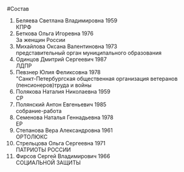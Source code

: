 #Состав
1. Беляева Светлана Владимировна 1959   
    КПРФ
2. Беткова Ольга Игоревна 1976   
    За женщин России
3. Михайлова Оксана Валентиновна 1973   
    представительный орган муниципального образования
4. Одинцов Дмитрий Сергеевич 1987   
    ЛДПР
5. Певзнер Юлия Феликсовна 1978   
    "Санкт-Петербургская общественная организация ветеранов (пенсионеров)труда и войны
6. Полякова Наталия Николаевна 1959   
    СР
7. Полянский Антон Евгеньевич 1985   
    собрание-работа
8. Семенова Наталья Геннадьевна 1978   
    ЕР
9. Степанова Вера Александровна 1961   
    ОРТОЛЮКС
10. Стрельцова Ольга Сергеевна 1971   
    ПАТРИОТЫ РОССИИ
11. Фирсов Сергей Владимирович 1966   
    СОЦИАЛЬНОЙ ЗАЩИТЫ
